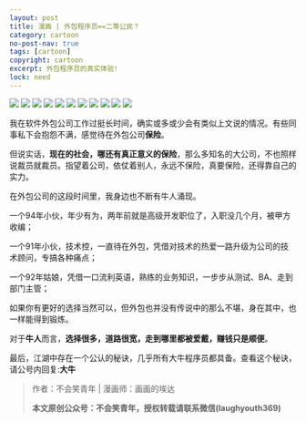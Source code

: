 ```yaml
---
layout: post
title: 漫画 | 外包程序员==二等公民？
category: cartoon
no-post-nav: true
tags: [cartoon]
copyright: cartoon
excerpt: 外包程序员的真实体验!
lock: need
---
```



![](http://favorites.ren/assets/images/2020/cartoon/outsourcingcoder01.jpeg)
![](http://favorites.ren/assets/images/2020/cartoon/outsourcingcoder02.jpeg)
![](http://favorites.ren/assets/images/2020/cartoon/outsourcingcoder03.jpeg)
![](http://favorites.ren/assets/images/2020/cartoon/outsourcingcoder04.jpeg)
![](http://favorites.ren/assets/images/2020/cartoon/outsourcingcoder05.jpeg)
![](http://favorites.ren/assets/images/2020/cartoon/outsourcingcoder06.jpeg)
![](http://favorites.ren/assets/images/2020/cartoon/outsourcingcoder07.jpeg)
![](http://favorites.ren/assets/images/2020/cartoon/outsourcingcoder08.jpeg)
![](http://favorites.ren/assets/images/2020/cartoon/outsourcingcoder09.jpeg)
![](http://favorites.ren/assets/images/2020/cartoon/outsourcingcoder10.jpeg)
![](http://favorites.ren/assets/images/2020/cartoon/outsourcingcoder11.jpeg)


我在软件外包公司工作过挺长时间，确实或多或少会有类似上文说的情况。有些同事私下会抱怨不满，感觉待在外包公司**保险**。
 
但说实话，**现在的社会，哪还有真正意义的保险**，那么多知名的大公司，不也照样说裁员就裁员。指望着公司，依仗着别人，永远不保险，真要保险，还得靠自己的实力。
 
在外包公司的这段时间里，我身边也不断有牛人涌现。
 
一个94年小伙，年少有为，两年前就是高级开发职位了，入职没几个月，被甲方收编；
 
一个91年小伙，技术控，一直待在外包，凭借对技术的热爱一路升级为公司的技术顾问，专搞各种痛点；
 
一个92年姑娘，凭借一口流利英语，熟练的业务知识，一步步从测试、BA、走到部门主管；
 
如果你有更好的选择当然可以，但外包也并没有传说中的那么不堪，身在其中，也一样能得到锻炼。
 
对于**牛人**而言，**选择很多，道路很宽，走到哪里都被爱戴，赚钱只是顺便**。

最后，江湖中存在一个公认的秘诀，几乎所有大牛程序员都具备。查看这个秘诀，请公号内回复:**大牛**


>作者：不会笑青年 | 漫画师：画画的埃达
>
>**本文原创公众号：不会笑青年，授权转载请联系微信(laughyouth369)**